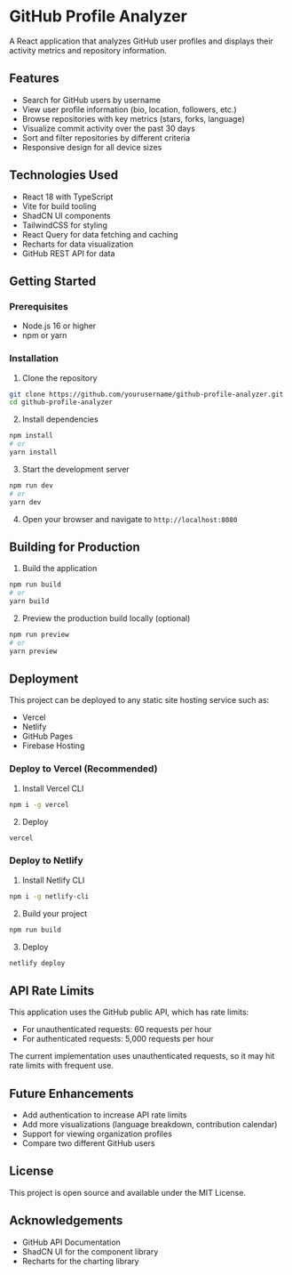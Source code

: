
# GitHub Profile Analyzer

A React application that analyzes GitHub user profiles and displays their activity metrics and repository information.

## Features

- Search for GitHub users by username
- View user profile information (bio, location, followers, etc.)
- Browse repositories with key metrics (stars, forks, language)
- Visualize commit activity over the past 30 days
- Sort and filter repositories by different criteria
- Responsive design for all device sizes

## Technologies Used

- React 18 with TypeScript
- Vite for build tooling
- ShadCN UI components
- TailwindCSS for styling
- React Query for data fetching and caching
- Recharts for data visualization
- GitHub REST API for data

## Getting Started

### Prerequisites

- Node.js 16 or higher
- npm or yarn

### Installation

1. Clone the repository
```bash
git clone https://github.com/yourusername/github-profile-analyzer.git
cd github-profile-analyzer
```

2. Install dependencies
```bash
npm install
# or
yarn install
```

3. Start the development server
```bash
npm run dev
# or
yarn dev
```

4. Open your browser and navigate to `http://localhost:8080`

## Building for Production

1. Build the application
```bash
npm run build
# or
yarn build
```

2. Preview the production build locally (optional)
```bash
npm run preview
# or
yarn preview
```

## Deployment

This project can be deployed to any static site hosting service such as:

- Vercel
- Netlify
- GitHub Pages
- Firebase Hosting

### Deploy to Vercel (Recommended)

1. Install Vercel CLI
```bash
npm i -g vercel
```

2. Deploy
```bash
vercel
```

### Deploy to Netlify

1. Install Netlify CLI
```bash
npm i -g netlify-cli
```

2. Build your project
```bash
npm run build
```

3. Deploy
```bash
netlify deploy
```

## API Rate Limits

This application uses the GitHub public API, which has rate limits:

- For unauthenticated requests: 60 requests per hour
- For authenticated requests: 5,000 requests per hour

The current implementation uses unauthenticated requests, so it may hit rate limits with frequent use.

## Future Enhancements

- Add authentication to increase API rate limits
- Add more visualizations (language breakdown, contribution calendar)
- Support for viewing organization profiles
- Compare two different GitHub users

## License

This project is open source and available under the MIT License.

## Acknowledgements

- GitHub API Documentation
- ShadCN UI for the component library
- Recharts for the charting library
